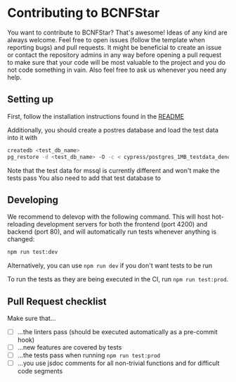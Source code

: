 # Contributing to BCNFStar

You want to contribute to BCNFStar? That's awesome! Ideas of any kind are always welcome. Feel free to open issues (follow the template when reporting bugs)
and pull requests. It might be beneficial to create an issue or contact the repository admins in any way before opening a pull request to make sure that 
your code will be most valuable to the project and you do not code something in vain. Also feel free to ask us whenever you need any help.

## Setting up

First, follow the installation instructions found in the [README](https://github.com/HPI-Information-Systems/BCNFStar/blob/main/README.md)

Additionally, you should create a postres database and load the test data into it with
```bash
createdb <test_db_name>
pg_restore -d <test_db_name> -O -c < cypress/postgres_1MB_testdata_denormalized.sql
```

Note that the test data for mssql is currently different and won't make the tests pass
You also need to add that test database to 

## Developing

We recommend to delevop with the following command. This will host hot-reloading development servers for both the frontend (port 4200) and backend (port 80), and will automatically run tests whenever anything is changed:

```bash
npm run test:dev
```

Alternatively, you can use `npm run dev` if you don't want tests to be run

To run the tests as they are being executed in the CI, run `npm run test:prod`.

## Pull Request checklist

Make sure that...
- [ ] ...the linters pass (should be executed automatically as a pre-commit hook)
- [ ] ...new features are covered by tests
- [ ] ...the tests pass when running `npm run test:prod`
- [ ] ...you use jsdoc comments for all non-trivial functions and for difficult code segments
